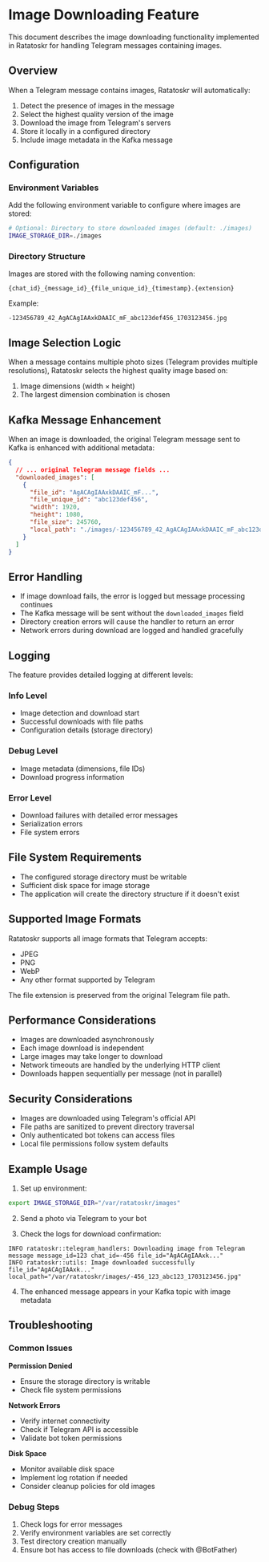 # Image Downloading Feature

This document describes the image downloading functionality implemented in Ratatoskr for handling Telegram messages containing images.

## Overview

When a Telegram message contains images, Ratatoskr will automatically:
1. Detect the presence of images in the message
2. Select the highest quality version of the image
3. Download the image from Telegram's servers
4. Store it locally in a configured directory
5. Include image metadata in the Kafka message

## Configuration

### Environment Variables

Add the following environment variable to configure where images are stored:

```bash
# Optional: Directory to store downloaded images (default: ./images)
IMAGE_STORAGE_DIR=./images
```

### Directory Structure

Images are stored with the following naming convention:
```
{chat_id}_{message_id}_{file_unique_id}_{timestamp}.{extension}
```

Example:
```
-123456789_42_AgACAgIAAxkDAAIC_mF_abc123def456_1703123456.jpg
```

## Image Selection Logic

When a message contains multiple photo sizes (Telegram provides multiple resolutions), Ratatoskr selects the highest quality image based on:
1. Image dimensions (width × height)
2. The largest dimension combination is chosen

## Kafka Message Enhancement

When an image is downloaded, the original Telegram message sent to Kafka is enhanced with additional metadata:

```json
{
  // ... original Telegram message fields ...
  "downloaded_images": [
    {
      "file_id": "AgACAgIAAxkDAAIC_mF...",
      "file_unique_id": "abc123def456",
      "width": 1920,
      "height": 1080,
      "file_size": 245760,
      "local_path": "./images/-123456789_42_AgACAgIAAxkDAAIC_mF_abc123def456_1703123456.jpg"
    }
  ]
}
```

## Error Handling

- If image download fails, the error is logged but message processing continues
- The Kafka message will be sent without the `downloaded_images` field
- Directory creation errors will cause the handler to return an error
- Network errors during download are logged and handled gracefully

## Logging

The feature provides detailed logging at different levels:

### Info Level
- Image detection and download start
- Successful downloads with file paths
- Configuration details (storage directory)

### Debug Level
- Image metadata (dimensions, file IDs)
- Download progress information

### Error Level
- Download failures with detailed error messages
- Serialization errors
- File system errors

## File System Requirements

- The configured storage directory must be writable
- Sufficient disk space for image storage
- The application will create the directory structure if it doesn't exist

## Supported Image Formats

Ratatoskr supports all image formats that Telegram accepts:
- JPEG
- PNG
- WebP
- Any other format supported by Telegram

The file extension is preserved from the original Telegram file path.

## Performance Considerations

- Images are downloaded asynchronously
- Each image download is independent
- Large images may take longer to download
- Network timeouts are handled by the underlying HTTP client
- Downloads happen sequentially per message (not in parallel)

## Security Considerations

- Images are downloaded using Telegram's official API
- File paths are sanitized to prevent directory traversal
- Only authenticated bot tokens can access files
- Local file permissions follow system defaults

## Example Usage

1. Set up environment:
```bash
export IMAGE_STORAGE_DIR="/var/ratatoskr/images"
```

2. Send a photo via Telegram to your bot

3. Check the logs for download confirmation:
```
INFO ratatoskr::telegram_handlers: Downloading image from Telegram message message_id=123 chat_id=-456 file_id="AgACAgIAAxk..."
INFO ratatoskr::utils: Image downloaded successfully file_id="AgACAgIAAxk..." local_path="/var/ratatoskr/images/-456_123_abc123_1703123456.jpg"
```

4. The enhanced message appears in your Kafka topic with image metadata

## Troubleshooting

### Common Issues

**Permission Denied**
- Ensure the storage directory is writable
- Check file system permissions

**Network Errors**
- Verify internet connectivity
- Check if Telegram API is accessible
- Validate bot token permissions

**Disk Space**
- Monitor available disk space
- Implement log rotation if needed
- Consider cleanup policies for old images

### Debug Steps

1. Check logs for error messages
2. Verify environment variables are set correctly
3. Test directory creation manually
4. Ensure bot has access to file downloads (check with @BotFather)